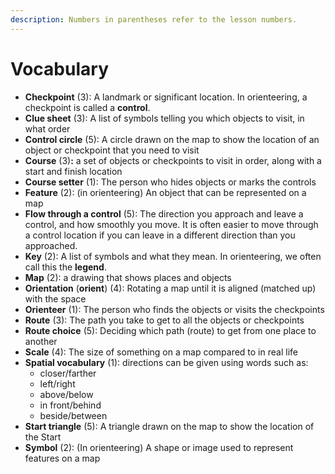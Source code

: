 ```yaml
---
description: Numbers in parentheses refer to the lesson numbers.
---
```


# Vocabulary

* **Checkpoint** \(3\): A landmark or significant location. In orienteering, a checkpoint is called a **control**.
* **Clue sheet** \(3\): A list of symbols telling you which objects to visit, in what order
* **Control circle** \(5\): A circle drawn on the map to show the location of an object or checkpoint that you need to visit
* **Course** \(3\)**:** a set of objects or checkpoints to visit in order, along with a start and finish location
* **Course setter** \(1\): The person who hides objects or marks the controls
* **Feature** \(2\): \(in orienteering\) An object that can be represented on a map
* **Flow through a control** \(5\): The direction you approach and leave a control, and how smoothly you move. It is often easier to move through a control location if you can leave in a different direction than you approached.
* **Key** \(2\): A list of symbols and what they mean. In orienteering, we often call this the **legend**.
* **Map** \(2\): a drawing that shows places and objects
* **Orientation** \(**orient**\) \(4\): Rotating a map until it is aligned \(matched up\) with the space
* **Orienteer** \(1\): The person who finds the objects or visits the checkpoints
* **Route** \(3\): The path you take to get to all the objects or checkpoints
* **Route choice** \(5\): Deciding which path \(route\) to get from one place to another
* **Scale** \(4\): The size of something on a map compared to in real life
* **Spatial vocabulary** \(1\): directions can be given using words such as:
  * closer/farther
  * left/right
  * above/below
  * in front/behind
  * beside/between
* **Start triangle** \(5\): A triangle drawn on the map to show the location of the Start
* **Symbol** \(2\): \(In orienteering\) A shape or image used to represent features on a map


